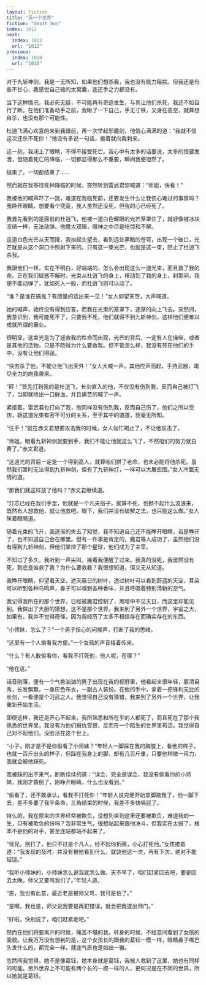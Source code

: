 ```yaml
---
layout: fiction
title: "另一个世界"
fiction: "death_bus"
index: 1011
next:
  index: 1012
  url: "1012"
previous:
  index: 1010
  url: "1010"
---
```

对于九斩神剑，我是一无所知，如果他们想杀我，我也没有能力阻拦。但我还是有些不甘心，我感觉自己输的太窝囊，连还手之力都没有。

当下这种情况，我必死无疑，不可能再有奇迹发生，与其让他们杀死，我还不如自行了断。在他们准备动手之前，我瞅了一下自己，手无寸铁，又身在高空，就算想自杀，也没有那个可能性。

杜逍飞满心欢喜的来到我跟前，再一次举起邪魔剑，他信心满满的道：“我就不信这次还杀不死你！”他没有多说一句话，接着就向我刺来。

这一刻，我闭上了眼睛，不得不接受死亡。我心中有太多的话要说，太多的恨要发泄，但随着死亡的降临，一切都显得那么不重要，瞬间我便坦然了。

结束了，一切都结束了……

然而就在我等待死神降临的时候，突然听到雷武君惊喊道：“师姐，快看！”

我被他的喊声吓了一跳，难道在我临死前，还要发生什么让我伤心难过的事情吗？我睁开眼睛，想要看个究竟，我人虽然还没死，但我的心已经死了。

我首先看到的是面前的杜逍飞，他被一道白色耀眼的光芒笼罩住了，就好像被冰块冻结一样，无法动弹。他瞪大双眼，眼神之中尽是吃惊和不解。

这道白色光芒从天而降，我抬起头望去，看到远处黑暗的苍穹，出现一个破口，光芒就是从这个洞口中照射下来的。只有这一束光芒，也就是这一束，阻止了杜逍飞杀我。

我跟他们一样，实在不明白，好端端的，怎么会出现这么一道光束，而且救了我的命。正在我们疑惑不解时，光束从杜逍飞的身上，移动到了我的身上，刹那间，我便不能动弹了，犹如死人一般，而杜逍飞则可以动了。

“谁？是谁在搞鬼？有胆量的话出来一见！”女人仰望天空，大声喊道。

她的喊声，始终没有得到应答，而我在光束的笼罩下，逐渐的向上飞去。突然间，我意识到，我可能死不了，只要我不死，他们就得不到九斩神剑，这样他们便难以成就所谓的霸业。

很明显，这束光是为了拯救我的性命而出现，光芒的背后，一定有人在操纵，或者是其他的活物，只是不晓得为什么要救我。但不管怎么样，我没有死在他们的手中，没有让他们得逞。

“快去杀了他，不能让他飞出天外！”女人大喊一声。其他应声而起，手持武器，竭尽全力的向我袭来。

“砰！”首先打到我的是杜逍飞，长剑直入的他，不仅没有伤到我，反而自己被打飞了，当即就喷出一口鲜血，并且痛苦的喊了一声。

紧接着，雷武君也打向了我，他同样没有伤到我，反而自己伤了，他们之所以受伤，跟这道光束有密不可分的关系，至于其中的道道，我毫无所知。

“住手！”就在赤文君想要攻击我的时候，女人匆忙喝止了，不让他攻击了。

“师姐，眼看九斩神剑就要到手，我们不能让他就这么飞了，不然咱们的努力就白费了。”赤文君道。

“这道光的背后一定是一个得到高人，就算咱们拼了老命，也未必能将他杀死。虽然我们暂时无法得到九斩神剑，但有了九斩神灯，一样可以大展宏图。”女人冷面无情的道。

“那我们就这样放了他吗？”赤文君继续道。

“灯芯已经在我们手里，他就是一个凡夫俗子，就算不死，也掀不起什么波浪来，既然有人想救他，就让他救吧。眼下，我们并没有破解之法，也只能这么做。”女人眯着眼睛道。

随着光束的飞升，我逐渐的失去了知觉，我不知道自己还不能睁开眼睛，若是睁开了，也不知道自己会在哪里。但有一件事是肯定的，魔君等人成功了，虽然他们没有得到九斩神剑，但他们掌控了那个星球，他们成为了主宰。

不知过了多久，我听到一声尖叫，接着我便醒了过来。我真的没死，我居然没有死，到底是谁救了我？为什么要救我？我很想知道，但又无从知道。

我睁开眼睛，仰望着天空，遮天蔽日的树叶，透过树叶可以看到蔚蓝的天空，耳朵可以听到各种鸟鸣声，鼻子可以嗅到各种香味，并且呼吸着特别清新的空气。

我记得我所在的那个世界，已经被魔君控制了，黑暗中不见天日，而这里却能见到。我做出了大胆的猜想，这不是那个世界，我来到了另外一个世界，宇宙之大，如果有，我并不觉得奇怪，因为我经历了太多不相信存在而确实存在的东西。

“小师妹，怎么了？”一个男子担心的问候声，打断了我的思绪。

“这里有一个人偷看我方便。”一个女孩的声音接着传来。

“什么？有人敢偷看你，看我不打死他，他人呢，在哪？”

“他在这。”

话音刚落，便有一个气势汹汹的男子出现在我的视野里，他看起来很年轻，眉清目秀，长发飘飘，一身灰色布衣，一副古人装扮。在他的手中，拿着一把锋利无比的长剑，一看便是个习武之人。我觉得自己没有猜错，我来到了另外一个世界，让我重新开始生活。

即便这样，我还是开心不起来，我所熟悉和所在乎的人都死了，而且死在了那个我熟悉的世界里，我没有为他们报仇雪恨，反而在一个陌生的世界里苟活。我觉得自己对不起他们，没脸活在这个世上。

“小子，刚才是不是你偷看了小师妹？”年轻人一脚踩在我的胸膛上，看他的样子，也就一百斤出头的样子，但踩在我身上的脚，却有几百斤重，只要他稍微一用力，我就会被他踩死。

我被踩的出不来气，断断续续的道：“误会，完全是误会，我没有偷看你的小师妹，我刚才昏倒了，刚睁开眼睛，什么也没看到。”

“偷看了，还不敢承认，看我不打死你！”年轻人说完便开始拿脚踹我了，他一脚下去，差不多要了我半条命，三角结束的时候，我差不多快嗝屁了。

特么的，我在原来的世界经常被欺负，没想到来到这里还要被欺负，难道我的一生，只有被欺负的份吗？我非常生气，很想站起来跟他决斗，但我实在太弱了，根本不是他的对手，甚至连站都站不起来了。

“师兄，别打了，他只不过是个凡人，经不起你折腾，小心打死他。”女孩接着道：“我发现的及时，并没有被他看到什么，就饶他这一次，再有下次，绝对不能轻饶。”

“我听小师妹的，小师妹怎么说我就怎么做。天不早了，咱们赶紧回去吧，要是回去太晚，师父又要骂我们了。”年轻人道。

“恩，我也有此意，最近老是被师父骂，我可是怕了。”

“是啊，我也是，师父说我要是再犯错误，就会把我逐出师门。”

“好啦，快别说了，咱们赶紧走吧。”

然而在他们将要离开的时候，痛苦不堪的我，转身的时候，不经意间看到了女孩的面貌。让我万万没有想到的是，这个女孩长的跟我的葛钰一模一样，眼睛鼻子嘴巴头发什么的，都完全一样，就连气质也是如出一辙。

忽然间我觉得，她不是像葛钰，她本身就是葛钰，我被人救到了这里，她也有同样的可能。另外世界上不可能有两个长的一模一样的人，更何况是在不同的世界，所以她就是葛钰。